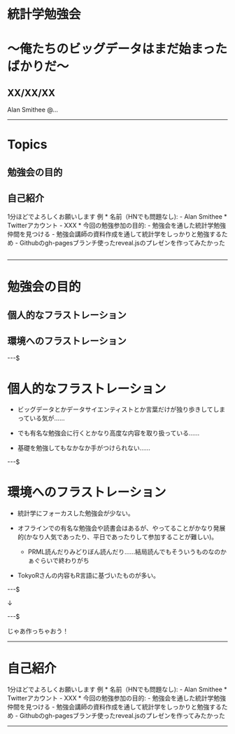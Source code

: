 # 統計学勉強会
# ～俺たちのビッグデータはまだ始まったばかりだ～

## XX/XX/XX
 Alan Smithee @...

---

# Topics

## 勉強会の目的

## 自己紹介
  1分ほどでよろしくお願いします
  例
    * 名前（HNでも問題なし):
      - Alan Smithee
    * Twitterアカウント
      - XXX
    * 今回の勉強参加の目的:
      - 勉強会を通した統計学勉強仲間を見つける
      - 勉強会講師の資料作成を通して統計学をしっかりと勉強するため
      - Githubのgh-pagesブランチ使ったreveal.jsのプレゼンを作ってみたかった

##

---

# 勉強会の目的

## 個人的なフラストレーション
## 環境へのフラストレーション

---$

# 個人的なフラストレーション

* ビッグデータとかデータサイエンティストとか言葉だけが独り歩きしてしまっている気が……

* でも有名な勉強会に行くとかなり高度な内容を取り扱っている……

* 基礎を勉強してもなかなか手がつけられない……

---$

# 環境へのフラストレーション

* 統計学にフォーカスした勉強会が少ない。

* オフラインでの有名な勉強会や読書会はあるが、やってることがかなり発展的(かなり人気であったり、平日であったりして参加することが難しい)。
  - PRML読んだりみどりぼん読んだり……結局読んでもそういうものなのかぁぐらいで終わりがち
- TokyoRさんの内容もR言語に基づいたものが多い。

---$

↓

---$

じゃあ作っちゃおう！

---
# 自己紹介
  1分ほどでよろしくお願いします
  例
    * 名前（HNでも問題なし):
      - Alan Smithee
    * Twitterアカウント
      - XXX
    * 今回の勉強参加の目的:
      - 勉強会を通した統計学勉強仲間を見つける
      - 勉強会講師の資料作成を通して統計学をしっかりと勉強するため
      - Githubのgh-pagesブランチ使ったreveal.jsのプレゼンを作ってみたかった

---
